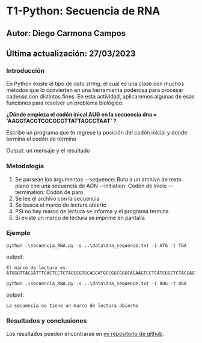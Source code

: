 # T1-Python: Secuencia de RNA

## Autor: Diego Carmona Campos
## Última actualización: 27/03/2023

### **Introducción**
En Python existe el tipo de dato *string*, el cual es una clase con muchos métodos que lo convierten en una herramienta poderosa para procesar cadenas con distintos fines. En esta actividad, aplicaremos algunas de esas funciones para resolver un problema biológico:

**¿Dónde empieza el codón inical AUG en la secuencia dna = 'AAGGTACGTCGCGCGTTATTAGCCTAAT' ?**

Escribe un programa que te regrese la posición del codón inicial y donde termina el codón de término

Output: un mensaje y el resultado

### **Metodología**
1. Se parsean los argumentos
    --sequence: Ruta a un archivo de texto plano con una secuencia de ADN
    --initiation: Codón de inicio
    --termination: Codón de paro
2. Se lee el archivo con la secuencia
3. Se busca el marco de lectura abierto
4. PSi no hay marco de lectura se informa y el programa termina
5. Si existe un marco de lectura se imprime en pantalla

### Ejemplo
```
python .\secuencia_RNA.py -s ..\data\dna_sequence.txt -i ATG -t TGA
```
output:
```
El marco de lectura es:
ATGGGTTACGATTTCACTCCTCTACCCGTGCAGCATGCCGGCGGGCACAAGTCCTCATCGGCTCTACCAGTGCTAAGTGCAGAACAACTACTGA
```

```
python .\secuencia_RNA.py -s ..\data\dna_sequence.txt -i AUG -t UGA
```
output:
```
La secuencia no tiene un marco de lectura abierto
```

### **Resultados y conclusiones**
Los resultados pueden encontrarse en [mi repositorio de github](https://github.com/diegocarcam/pythonI/tree/master/tareas/T1-Python).